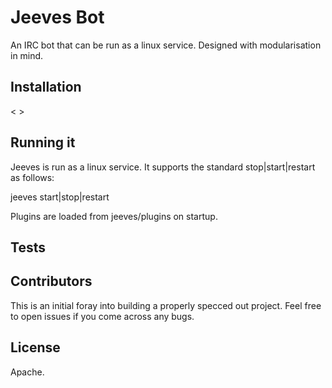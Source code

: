 Jeeves Bot
==========

An IRC bot that can be run as a linux service. Designed with modularisation in
mind.

Installation
------------

< >

Running it
----------

Jeeves is run as a linux service. It supports the standard stop|start|restart as
follows:

jeeves start|stop|restart

Plugins are loaded from jeeves/plugins on startup.

Tests
-----


Contributors
------------

This is an initial foray into building a properly specced out project. Feel free
to open issues if you come across any bugs.

License
-------

Apache.
